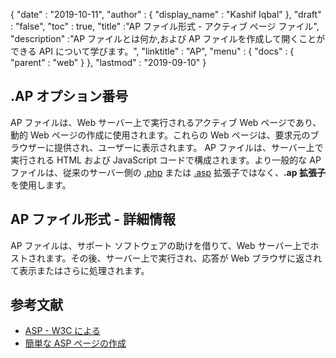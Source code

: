 {
  "date" : "2019-10-11",
  "author" : {
    "display_name" : "Kashif Iqbal"
},
  "draft" : "false",
  "toc" : true,
  "title" :"AP ファイル形式 - アクティブ ページ ファイル",
  "description" :"AP ファイルとは何か,および AP ファイルを作成して開くことができる API について学びます。",
  "linktitle" : "AP",
  "menu" : {
    "docs" : {
      "parent" : "web"
}
},
  "lastmod" : "2019-09-10"
}

## .AP オプション番号

AP ファイルは、Web サーバー上で実行されるアクティブ Web ページであり、動的 Web ページの作成に使用されます。これらの Web ページは、要求元のブラウザーに提供され、ユーザーに表示されます。 AP ファイルは、サーバー上で実行される HTML および JavaScript コードで構成されます。より一般的な AP ファイルは、従来のサーバー側の [.php](/programming/php/) または [.asp](/web/asp/) 拡張子ではなく、**.ap 拡張子**を使用します。

## AP ファイル形式 - 詳細情報

AP ファイルは、サポート ソフトウェアの助けを借りて、Web サーバー上でホストされます。その後、サーバー上で実行され、応答が Web ブラウザに返されて表示またはさらに処理されます。

## 参考文献

* [ASP - W3C による](https://www.w3schools.com/asp/default.asp)
* [簡単な ASP ページの作成](https://learn.microsoft.com/en-us/previous-versions/iis/6.0-sdk/ms524741(v=vs.90))

